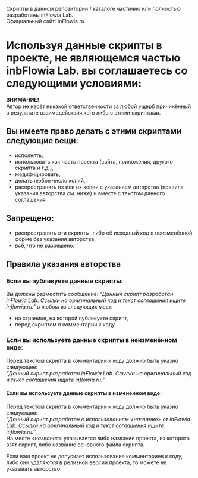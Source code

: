 Скрипты в данном репозитории / каталоге частично или полностью разработаны inFlowia Lab.  
Официальный сайт: inFlowia.ru  

# Используя данные скрипты в проекте, не являющемся частью inbFlowia Lab. вы соглашаетесь со следующими условиями:  

**ВНИМАНИЕ!**  
Автор не несёт никакой ответственности за любой ущерб причинённый в результате взаимодействия кого либо с этими скриптами.  

## Вы имеете право делать с этими скриптами следующие вещи:  
+ исполнять,  
+ использовать как часть проекта (сайта, приложения, другого скрипта и т.д.),  
+ модифицировать,  
+ делать любое число копий,  
+ распространять их или их копии с указанием авторства (правила указания авторства см. ниже) и вместе с текстом данного соглашения  

## Запрещено:  
- распространять эти скрипты, либо её исходный код в неизменённой форме без указания авторства,  
- всё, что не разрешено.  


## Правила указания авторства  
### Если вы публикуете данные скрипты:  
Вы должны разместить сообщение: *"Данный скрипт разработан inFlowia Lab. Ссылки на оригинальный код и текст соглашения ищите inflowia.ru."* в любом из следующих мест:   
- на странице, на которой публикуете скрипт,  
- перед скриптом в комментарии к коду.  

### Если вы используете данные скрипты в неизменённом виде:  
Перед текстом скрипта в комментарии к коду должно быть указно следующее:  
*"Данный скрипт разработан inFlowia Lab. Ссылки на оригинальный код и текст соглашения ищите inflowia.ru."*  

#### Если вы используете данные скрипты в изменённом виде:  
Перед текстом скрипта в комментарии к коду должно быть указно следующее:  
*"Данный скрипт разработан с использованием <название> от inFlowia Lab. Ссылки на оригинальный код и текст соглашения ищите inflowia.ru."*  
На месте *<названия>* указывается либо название проекта, из которого взят скрипт, либо название основного файла скрипта.  

Если ваш проект не допускает использование комментариев к коду, либо они удаляются в релизной версии проекта, то можете не указывать авторство.
